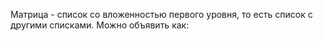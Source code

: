 Матрица - список со вложенностью первого уровня, то есть список с другими списками. Можно объявить как:
